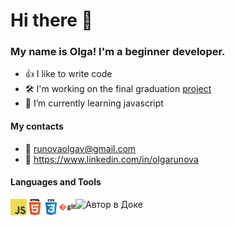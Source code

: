 # Hi there 👋 
### My name is Olga! I'm a beginner developer.

+ 👍 I like to write code
+ 🛠 I'm working on the final graduation [project](https://github.com/nionka/train_schedule)
+ 🎯 I’m currently learning javascript

#### My contacts
+ 📝 runovaolgav@gmail.com
+ 🤝 https://www.linkedin.com/in/olgarunova

#### Languages and Tools
<img align="left" width="26px" alt="JS" src="https://raw.githubusercontent.com/github/explore/80688e429a7d4ef2fca1e82350fe8e3517d3494d/topics/javascript/javascript.png">
<img align="left" width="26px" alt="HTML" src="https://raw.githubusercontent.com/github/explore/80688e429a7d4ef2fca1e82350fe8e3517d3494d/topics/html/html.png">
<img align="left" width="26px" alt="CSS" src="https://raw.githubusercontent.com/devicons/devicon/master/icons/css3/css3-original-wordmark.svg">
<img align="left" width="26px" alt="git" src="https://raw.githubusercontent.com/github/explore/80688e429a7d4ef2fca1e82350fe8e3517d3494d/topics/git/git.png">

![Автор в Доке  ](https://raw.githubusercontent.com/doka-guide/badges/8223de32538d8d2f6ed9fc4ad05e02d1bd80859f/images/badges/author.svg)
